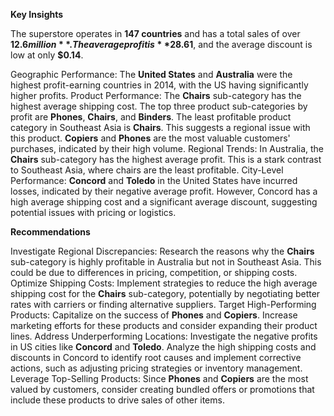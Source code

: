 **Key Insights**

The superstore operates in **147 countries** and has a total sales of over **$12.6 million**. The average profit is **$28.61**, and the average discount is low at only **$0.14**.

Geographic Performance: The **United States** and **Australia** were the highest profit-earning countries in 2014, with the US having significantly higher profits.
Product Performance:
    The **Chairs** sub-category has the highest average shipping cost.
    The top three product sub-categories by profit are **Phones**, **Chairs**, and **Binders**.
    The least profitable product category in Southeast Asia is **Chairs**. This suggests a regional issue with this product.
    **Copiers** and **Phones** are the most valuable customers' purchases, indicated by their high volume.
Regional Trends: In Australia, the **Chairs** sub-category has the highest average profit. This is a stark contrast to Southeast Asia, where chairs are the least profitable.
City-Level Performance: **Concord** and **Toledo** in the United States have incurred losses, indicated by their negative average profit. However, Concord has a high average shipping cost and a significant average discount, suggesting potential issues with pricing or logistics.

**Recommendations**

Investigate Regional Discrepancies: Research the reasons why the **Chairs** sub-category is highly profitable in Australia but not in Southeast Asia. This could be due to differences in pricing, competition, or shipping costs. 
Optimize Shipping Costs: Implement strategies to reduce the high average shipping cost for the **Chairs** sub-category, potentially by negotiating better rates with carriers or finding alternative suppliers.
Target High-Performing Products: Capitalize on the success of **Phones** and **Copiers**. Increase marketing efforts for these products and consider expanding their product lines.
Address Underperforming Locations: Investigate the negative profits in US cities like **Concord** and **Toledo**. Analyze the high shipping costs and discounts in Concord to identify root causes and implement corrective actions, such as adjusting pricing strategies or inventory management.
Leverage Top-Selling Products: Since **Phones** and **Copiers** are the most valued by customers, consider creating bundled offers or promotions that include these products to drive sales of other items.
